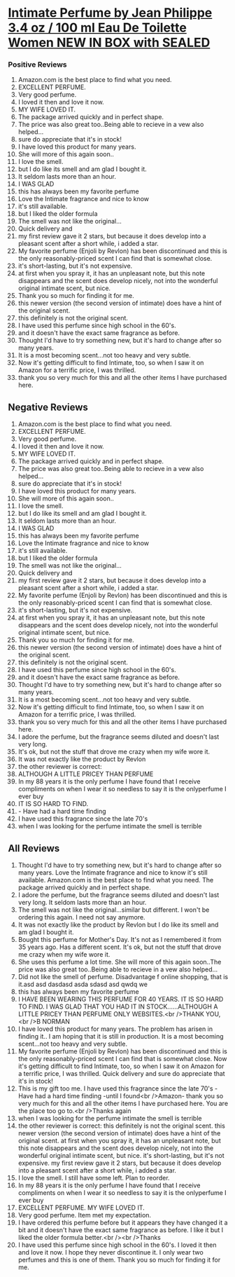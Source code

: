 # [Intimate Perfume by Jean Philippe 3.4 oz / 100 ml Eau De Toilette Women NEW IN BOX with SEALED](https://products.checkmycream.com/products/Intimate-Perfume-by-Jean-Philippe-3.4-oz-100-ml-Eau-De-Toilette-Women-NEW-IN-BOX-with-SEALED.html)

### Positive Reviews

<ol>
      <li>Amazon.com is the best place to find what you need.  </li>
      <li>EXCELLENT PERFUME.  </li>
      <li>Very good perfume.</li>
      <li>I loved it then and Iove it now.  </li>
      <li>MY WIFE LOVED IT.</li>
      <li>The package arrived quickly and in perfect shape.</li>
      <li>The price was also great too..Being able to recieve in a vew also helped...</li>
      <li>sure do appreciate that it&#x27;s in stock!</li>
      <li>I have loved this product for many years.  </li>
      <li>She will more of this again soon..</li>
      <li>I love the smell.</li>
      <li>but I do like its smell and am glad I bought it.</li>
      <li>It seldom lasts more than an hour.</li>
      <li>I WAS GLAD</li>
      <li>this has always been my favorite perfume</li>
      <li>Love the Intimate fragrance and nice to know</li>
      <li>it&#x27;s still available.  </li>
      <li>but I liked the older formula</li>
      <li>The smell was not like the original...</li>
      <li>Quick delivery and</li>
      <li>my first review gave it 2 stars, but because it does develop into a pleasant scent after a short while, i added a star.</li>
      <li>My favorite perfume (Enjoli by Revlon) has been discontinued and this is the only reasonably-priced scent I can find that is somewhat close.  </li>
      <li>it&#x27;s short-lasting, but it&#x27;s not expensive.  </li>
      <li>at first when you spray it, it has an unpleasant note, but this note disappears and the scent does develop nicely, not into the wonderful original intimate scent, but nice.  </li>
      <li>Thank you so much for finding it for me.</li>
      <li>this newer version (the second version of intimate) does have a hint of the original scent.  </li>
      <li>this definitely is not the original scent.  </li>
      <li>I have used this perfume since high school in the 60&#x27;s.  </li>
      <li>and it doesn&#x27;t have the exact same fragrance as before.  </li>
      <li>Thought I&#x27;d have to try something new, but it&#x27;s hard to change after so many years.  </li>
      <li>It is a most becoming scent...not too heavy and very subtle.</li>
      <li>Now it&#x27;s getting difficult to find Intimate, too, so when I saw it on Amazon for a terrific price, I was thrilled.  </li>
      <li>thank you so very much for this and all the other items I have purchased here.</li>
</ol>


<h2>Negative Reviews</h2>
<ol>
<li> Amazon.com is the best place to find what you need.  </li>
<li> EXCELLENT PERFUME.  </li>
<li> Very good perfume.</li>
<li> I loved it then and Iove it now.  </li>
<li> MY WIFE LOVED IT.</li>
<li> The package arrived quickly and in perfect shape.</li>
<li> The price was also great too..Being able to recieve in a vew also helped...</li>
<li> sure do appreciate that it&#x27;s in stock!</li>
<li> I have loved this product for many years.  </li>
<li> She will more of this again soon..</li>
<li> I love the smell.</li>
<li> but I do like its smell and am glad I bought it.</li>
<li> It seldom lasts more than an hour.</li>
<li> I WAS GLAD</li>
<li> this has always been my favorite perfume</li>
<li> Love the Intimate fragrance and nice to know</li>
<li> it&#x27;s still available.  </li>
<li> but I liked the older formula</li>
<li> The smell was not like the original...</li>
<li> Quick delivery and</li>
<li> my first review gave it 2 stars, but because it does develop into a pleasant scent after a short while, i added a star.</li>
<li> My favorite perfume (Enjoli by Revlon) has been discontinued and this is the only reasonably-priced scent I can find that is somewhat close.  </li>
<li> it&#x27;s short-lasting, but it&#x27;s not expensive.  </li>
<li> at first when you spray it, it has an unpleasant note, but this note disappears and the scent does develop nicely, not into the wonderful original intimate scent, but nice.  </li>
<li> Thank you so much for finding it for me.</li>
<li> this newer version (the second version of intimate) does have a hint of the original scent.  </li>
<li> this definitely is not the original scent.  </li>
<li> I have used this perfume since high school in the 60&#x27;s.  </li>
<li> and it doesn&#x27;t have the exact same fragrance as before.  </li>
<li> Thought I&#x27;d have to try something new, but it&#x27;s hard to change after so many years.  </li>
<li> It is a most becoming scent...not too heavy and very subtle.</li>
<li> Now it&#x27;s getting difficult to find Intimate, too, so when I saw it on Amazon for a terrific price, I was thrilled.  </li>
<li> thank you so very much for this and all the other items I have purchased here.</li>
<li> I adore the perfume, but the fragrance seems diluted and doesn&#x27;t last very long.</li>
<li> It&#x27;s ok, but not the stuff that drove me crazy when my wife wore it.</li>
<li> It was not exactly like the product by Revlon</li>
<li> the other reviewer is correct:  </li>
<li> ALTHOUGH A LITTLE PRICEY THAN PERFUME</li>
<li> In my 88 years it is the only perfume I  have found that I receive compliments on when I wear it so needless to say it is the onlyperfume I ever buy</li>
<li> IT IS SO HARD TO FIND.  </li>
<li> - Have had a hard time finding</li>
<li> I have used this fragrance since the late 70&#x27;s</li>
<li> when I was looking for the perfume intimate the smell is terrible</li>
</ol>

<h2>All Reviews</h2>

<ol>
    <li> Thought I&#x27;d have to try something new, but it&#x27;s hard to change after so many years.  Love the Intimate fragrance and nice to know it&#x27;s still available.  Amazon.com is the best place to find what you need.  The package arrived quickly and in perfect shape.</li>
    <li> I adore the perfume, but the fragrance seems diluted and doesn&#x27;t last very long. It seldom lasts more than an hour.</li>
    <li> The smell was not like the original...similar but different.  I won&#x27;t be ordering this again. I need not say anymore.</li>
    <li> It was not exactly like the product by Revlon but I do like its smell and am glad I bought it.</li>
    <li> Bought this perfume for Mother&#x27;s Day. It&#x27;s not as I remembered it from 35 years ago. Has a different scent. It&#x27;s ok, but not the stuff that drove me crazy when my wife wore it.</li>
    <li> She uses this perfume a lot time. She will more of this again soon..The price was also great too..Being able to recieve in a vew also helped...</li>
    <li> Did not like the smell of perfume. Disadvantage f online shopping, that is it.asd asd dasdasd  asda  sdasd  asd qwdq we</li>
    <li> this has always been my favorite perfume</li>
    <li> I HAVE BEEN WEARING THIS PERFUME FOR 40 YEARS.  IT IS SO HARD TO FIND.  I WAS GLAD THAT YOU HAD IT IN STOCK......ALTHOUGH A LITTLE PRICEY THAN PERFUME ONLY WEBSITES.&lt;br /&gt;THANK YOU,&lt;br /&gt;B NORMAN</li>
    <li> I have loved this product for many years.  The problem has arisen in finding it..  I am hoping that it is still in production.  It is a most becoming scent...not too heavy and very subtle.</li>
    <li> My favorite perfume (Enjoli by Revlon) has been discontinued and this is the only reasonably-priced scent I can find that is somewhat close.  Now it&#x27;s getting difficult to find Intimate, too, so when I saw it on Amazon for a terrific price, I was thrilled.  Quick delivery and sure do appreciate that it&#x27;s in stock!</li>
    <li> This is my gift too me.  I have used this fragrance since the late 70&#x27;s - Have had a hard time finding -until I found&lt;br /&gt;Amazon- thank you so very much for this and all the other items I have purchased here. You are the place too go to.&lt;br /&gt;Thanks again</li>
    <li> when I was looking for the perfume intimate the smell is terrible</li>
    <li> the other reviewer is correct:  this definitely is not the original scent.  this newer version (the second version of intimate) does have a hint of the original scent.  at first when you spray it, it has an unpleasant note, but this note disappears and the scent does develop nicely, not into the wonderful original intimate scent, but nice.  it&#x27;s short-lasting, but it&#x27;s not expensive.  my first review gave it 2 stars, but because it does develop into a pleasant scent after a short while, i added a star.</li>
    <li> I love the smell. I still have some left. Plan to reorder.</li>
    <li> In my 88 years it is the only perfume I  have found that I receive compliments on when I wear it so needless to say it is the onlyperfume I ever buy</li>
    <li> EXCELLENT PERFUME.  MY WIFE LOVED IT.</li>
    <li> Very good perfume. Item met my expectation.</li>
    <li> I have ordered this perfume before but it appears they have changed it a bit and it doesn&#x27;t have the exact same fragrance as before.  I like it but I liked the older formula better.&lt;br /&gt;&lt;br /&gt;Thanks</li>
    <li> I have used this perfume since high school in the 60&#x27;s.  I loved it then and Iove it now.  I hope they never discontinue it.  I only wear two perfumes and this is one of them.  Thank you so much for finding it for me.</li>
</ol>




